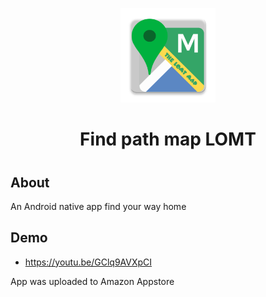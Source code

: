 <p align="center"><img width="30%" src="images/ic_launcher-web.png" alt="Oh My Zsh"></p>

<h1 align="center">Find path map LOMT<h1>
  
## About

An Android native app find your way home
  
## Demo
  
- https://youtu.be/GClq9AVXpCI

App was uploaded to Amazon Appstore
